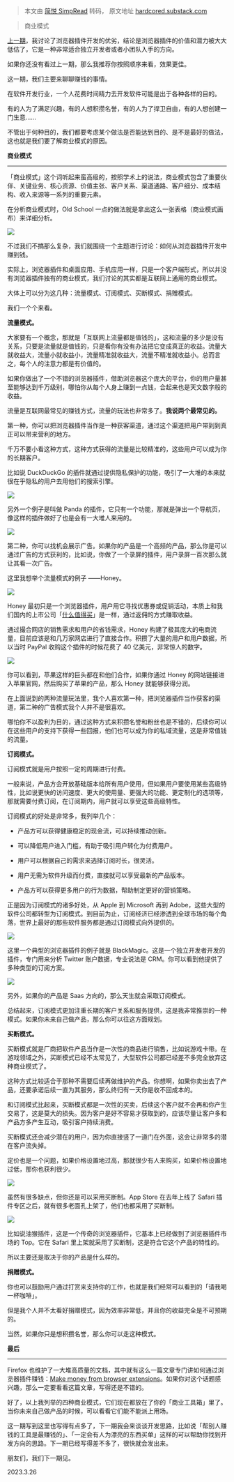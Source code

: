 > 本文由 [简悦 SimpRead](http://ksria.com/simpread/) 转码， 原文地址 [hardcored.substack.com](https://hardcored.substack.com/p/browser-extension-2)

> 商业模式

[上一期](https://hardcored.substack.com/p/browser-extension-1)，我讨论了浏览器插件开发的优劣，结论是浏览器插件的价值和潜力被大大低估了，它是一种非常适合独立开发者或者小团队入手的方向。

如果你还没有看过上一期，那么我推荐你按照顺序来看，效果更佳。

这一期，我们主要来聊聊赚钱的事情。

在软件开发行业，一个人花费时间精力去开发软件可能是出于各种各样的目的。

有的人为了满足兴趣，有的人想积攒名誉，有的人为了捍卫自由，有的人想创建一门生意……

不管出于何种目的，我们都要考虑某个做法是否能达到目的、是不是最好的做法，这也就是我们要了解商业模式的原因。

**商业模式**


----------

「商业模式」这个词听起来蛮高级的，按照学术上的说法，商业模式包含了重要伙伴、关键业务、核心资源、价值主张、客户关系、渠道通路、客户细分、成本结构、收入来源等一系列的重要元素。

在分析商业模式时，Old School 一点的做法就是拿出这么一张表格（商业模式画布）来详细分析。

[![](https://substackcdn.com/image/fetch/w_1456,c_limit,f_auto,q_auto:good,fl_progressive:steep/https%3A%2F%2Fsubstack-post-media.s3.amazonaws.com%2Fpublic%2Fimages%2F1d69e664-3d04-4ae8-957f-846fd946336a_1105x712.png)](https://substackcdn.com/image/fetch/f_auto,q_auto:good,fl_progressive:steep/https%3A%2F%2Fsubstack-post-media.s3.amazonaws.com%2Fpublic%2Fimages%2F1d69e664-3d04-4ae8-957f-846fd946336a_1105x712.png)

不过我们不搞那么复杂，我们就围绕一个主题进行讨论：如何从浏览器插件开发中赚到钱。

实际上，浏览器插件和桌面应用、手机应用一样，只是一个客户端形式，所以并没有浏览器插件独有的商业模式，我们讨论的其实都是互联网上通用的商业模式。

大体上可以分为这几种：流量模式、订阅模式、买断模式、捐赠模式。

我们一个个来看。

**流量模式。**

大家要有一个概念，那就是「互联网上流量都是值钱的」，这和流量的多少是没有关系，只要是流量就是值钱的，只是看你有没有办法把它变成真正的收益。流量大就收益大，流量小就收益小，流量精准就收益大，流量不精准就收益小。总而言之，每个人的注意力都是有价值的。

如果你做出了一个不错的浏览器插件，借助浏览器这个庞大的平台，你的用户量甚至能够达到千万级别，哪怕你从每个人身上赚到一点钱，合起来也是天文数字般的收益。

流量是互联网最常见的赚钱方式，流量的玩法也非常多了。**我说两个最常见的。**

第一种，你可以把浏览器插件当作是一种获客渠道，通过这个渠道把用户带到到真正可以带来营利的地方。

千万不要小看这种方式，这种方式获得的流量是比较精准的，这些用户可以成为你的长期客户。

比如说 DuckDuckGo 的插件就通过提供隐私保护的功能，吸引了一大堆的本来就很在乎隐私的用户去用他们的搜索引擎。

[![](https://substackcdn.com/image/fetch/w_1456,c_limit,f_auto,q_auto:good,fl_progressive:steep/https%3A%2F%2Fsubstack-post-media.s3.amazonaws.com%2Fpublic%2Fimages%2F5ca816f6-c87d-47b1-aef6-979943bc1415_1088x336.png)](https://substackcdn.com/image/fetch/f_auto,q_auto:good,fl_progressive:steep/https%3A%2F%2Fsubstack-post-media.s3.amazonaws.com%2Fpublic%2Fimages%2F5ca816f6-c87d-47b1-aef6-979943bc1415_1088x336.png)

另外一个例子是叫做 Panda 的插件，它只有一个功能，那就是弹出一个导航页，像这样的插件做好了也是会有一大堆人来用的。

[![](https://substackcdn.com/image/fetch/w_1456,c_limit,f_auto,q_auto:good,fl_progressive:steep/https%3A%2F%2Fsubstack-post-media.s3.amazonaws.com%2Fpublic%2Fimages%2Fd428489a-25aa-43be-b4cc-fe56a0cc1a3f_3342x1880.png)](https://substackcdn.com/image/fetch/f_auto,q_auto:good,fl_progressive:steep/https%3A%2F%2Fsubstack-post-media.s3.amazonaws.com%2Fpublic%2Fimages%2Fd428489a-25aa-43be-b4cc-fe56a0cc1a3f_3342x1880.png)

第二种，你可以找机会展示广告。如果你的产品是一个高频的产品，那么你是可以通过广告的方式获利的，比如说，你做了一个录屏的插件，用户录屏一百次那么就让其看一次广告。

这里我想举个流量模式的例子 ——Honey。

[![](https://substackcdn.com/image/fetch/w_1456,c_limit,f_auto,q_auto:good,fl_progressive:steep/https%3A%2F%2Fsubstack-post-media.s3.amazonaws.com%2Fpublic%2Fimages%2Ff7093325-4499-4e0e-89ba-6d1c353d78d4_1648x1208.png)](https://substackcdn.com/image/fetch/f_auto,q_auto:good,fl_progressive:steep/https%3A%2F%2Fsubstack-post-media.s3.amazonaws.com%2Fpublic%2Fimages%2Ff7093325-4499-4e0e-89ba-6d1c353d78d4_1648x1208.png)

Honey 最初只是一个浏览器插件，用户用它寻找优惠券或促销活动，本质上和我们国内的上市公司「[什么值得买](https://www.smzdm.com/)」是一样，通过返佣的方式赚取收益。

通过撮合网店的销售需求和用户的省钱需求，Honey 构建了极其庞大的电商流量，目前应该是和几万家网店进行了直接合作。积攒了大量的用户和用户数据，所以当时 PayPal 收购这个插件的时候花费了 40 亿美元，非常惊人的数字。

[![](https://substackcdn.com/image/fetch/w_1456,c_limit,f_auto,q_auto:good,fl_progressive:steep/https%3A%2F%2Fsubstack-post-media.s3.amazonaws.com%2Fpublic%2Fimages%2F8b9490af-6dfb-4537-a429-79700237e886_3288x1838.png)](https://substackcdn.com/image/fetch/f_auto,q_auto:good,fl_progressive:steep/https%3A%2F%2Fsubstack-post-media.s3.amazonaws.com%2Fpublic%2Fimages%2F8b9490af-6dfb-4537-a429-79700237e886_3288x1838.png)

你可以看到，苹果这样的巨头都在和他们合作，如果你通过 Honey 的网站链接进入苹果官网，然后购买了苹果的产品，那么 Honey 就能够获得分润。

在上面说到的两种流量玩法里，我个人喜欢第一种，把浏览器插件当作获客的渠道，第二种的广告模式我个人并不是很喜欢。

哪怕你不以盈利为目的，通过这种方式来积攒名誉和粉丝也是不错的，后续你可以在这些用户的支持下获得一些回报，他们也可以成为你的私域流量，这是非常值钱的流量。

**订阅模式。**

订阅模式就是用户按照一定的周期进行付费。

一般来说，产品方会开放基础版本给所有用户使用，但如果用户要使用某些高级特性，比如说更快的访问速度、更大的使用量、更强大的功能、更定制化的选项等，那就需要付费订阅，在订阅期内，用户就可以享受这些高级特性。

订阅模式的好处是非常多，我列举几个：

*   产品方可以获得健康稳定的现金流，可以持续推动创新。
    
*   可以降低用户进入门槛，有助于吸引用户转化为付费用户。
    
*   用户可以根据自己的需求来选择订阅时长，很灵活。
    
*   用户无需为软件升级而付费，直接就可以享受最新的产品版本。
    
*   产品方可以获得更多用户的行为数据，帮助制定更好的营销策略。
    

正是因为订阅模式的诸多好处，从 Apple 到 Microsoft 再到 Adobe，这些大型的软件公司都转型为订阅模式。到目前为止，订阅经济已经渗透到全球市场的每个角落，世界上最好的那些软件服务都是通过订阅模式向外提供的。

[![](https://substackcdn.com/image/fetch/w_1456,c_limit,f_auto,q_auto:good,fl_progressive:steep/https%3A%2F%2Fsubstack-post-media.s3.amazonaws.com%2Fpublic%2Fimages%2Fdfa34b9d-0e9b-4833-997f-a4d025fcdd23_2156x1892.png)](https://substackcdn.com/image/fetch/f_auto,q_auto:good,fl_progressive:steep/https%3A%2F%2Fsubstack-post-media.s3.amazonaws.com%2Fpublic%2Fimages%2Fdfa34b9d-0e9b-4833-997f-a4d025fcdd23_2156x1892.png)

这里一个典型的浏览器插件的例子就是 BlackMagic。这是一个独立开发者开发的插件，专门用来分析 Twitter 账户数据，专业说法是 CRM。你可以看到他提供了多种类型的订阅方案。

[![](https://substackcdn.com/image/fetch/w_1456,c_limit,f_auto,q_auto:good,fl_progressive:steep/https%3A%2F%2Fsubstack-post-media.s3.amazonaws.com%2Fpublic%2Fimages%2Fd10290d8-9c6c-4230-b9cf-74476286d5d7_2516x1618.png)](https://substackcdn.com/image/fetch/f_auto,q_auto:good,fl_progressive:steep/https%3A%2F%2Fsubstack-post-media.s3.amazonaws.com%2Fpublic%2Fimages%2Fd10290d8-9c6c-4230-b9cf-74476286d5d7_2516x1618.png)

另外，如果你的产品是 Saas 方向的，那么天生就会采取订阅模式。

总结起来，订阅模式更加注重长期的客户关系和服务提供，这是我非常推崇的一种模式。如果你未来自己做产品，那么你可以往这方面规划。

**买断模式。**

买断模式就是厂商把软件产品当作是一次性的商品进行销售，比如说游戏卡带。在游戏领域之外，买断模式已经不太常见了，大型软件公司都已经差不多完全放弃这种商业模式了。

这种方式比较适合于那种不需要后续再做维护的产品。你想啊，如果你卖出去了产品，还要承诺后续一直为其服务，那么终归有一天你是收不回成本的。

和订阅模式比起来，买断模式都是一次性的买卖，后续这个客户就不会再和你产生交易了，这是莫大的损失。因为客户是好不容易才获取到的，应该尽量让客户多和产品方多产生互动，吸引客户持续消费。

买断模式还会减少潜在的用户，因为你直接竖了一道门在外面，这会让非常多的潜在客户流失掉。

定价也是一个问题，如果价格设置地过高，那就很少有人来购买，如果价格设置地过低，那你也获利很少。

[![](https://substackcdn.com/image/fetch/w_1456,c_limit,f_auto,q_auto:good,fl_progressive:steep/https%3A%2F%2Fsubstack-post-media.s3.amazonaws.com%2Fpublic%2Fimages%2F4e933496-65de-4a4f-a4ea-319dae1bbc11_2894x2032.png)](https://substackcdn.com/image/fetch/f_auto,q_auto:good,fl_progressive:steep/https%3A%2F%2Fsubstack-post-media.s3.amazonaws.com%2Fpublic%2Fimages%2F4e933496-65de-4a4f-a4ea-319dae1bbc11_2894x2032.png)

虽然有很多缺点，但你还是可以采用买断制。App Store 在去年上线了 Safari 插件专区之后，就有很多老面孔上架了，他们也都采用了买断制。

[![](https://substackcdn.com/image/fetch/w_1456,c_limit,f_auto,q_auto:good,fl_progressive:steep/https%3A%2F%2Fsubstack-post-media.s3.amazonaws.com%2Fpublic%2Fimages%2F2103b66e-20fb-4a6e-988d-f94b3ec15374_1438x506.png)](https://substackcdn.com/image/fetch/f_auto,q_auto:good,fl_progressive:steep/https%3A%2F%2Fsubstack-post-media.s3.amazonaws.com%2Fpublic%2Fimages%2F2103b66e-20fb-4a6e-988d-f94b3ec15374_1438x506.png)

比如说油猴插件，这是一个传奇的浏览器插件，它基本上已经做到了浏览器插件市场的 Top。它在 Safari 里上架就采用了买断制，这是符合它这个产品的特性的。

所以主要还是取决于你的产品是什么样的。

**捐赠模式。**

你也可以鼓励用户通过打赏来支持你的工作，也就是我们经常可以看到的「请我喝一杯咖啡」。

但是我个人并不太看好捐赠模式，因为效率非常低，并且你的收益完全是不可预期的。

当然，如果你只是想积攒名誉，那么你可以走这种模式。

**最后**


--------

Firefox 也维护了一大堆高质量的文档，其中就有这么一篇文章专门讲如何通过浏览器插件赚钱：[Make money from browser extensions](https://extensionworkshop.com/documentation/publish/make-money-from-browser-extensions/)。如果你对这个话题感兴趣，那么一定要看看这篇文章，写得还是不错的。

好了，以上我列举的四种商业模式，它们现在都放在了你的「商业工具箱」里了。当你未来自己做产品的时候，可以看看它们能不能派上用场。

这一期写到这里也写得有点多了，下一期我会来谈谈开发思路，比如说「帮别人赚钱的工具是最赚钱的」、「一定会有人为漂亮的东西买单」这样的可以帮助你找到开发方向的思路。下一期已经写得差不多了，很快就会发出来。

朋友们，我们下一期见。

2023.3.26